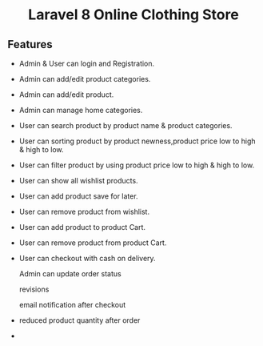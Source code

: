<h1 align="center">Laravel 8 Online Clothing Store</h1>

## Features
-   <p>Admin & User can login and Registration.</p>
-   <p>Admin can add/edit product categories.</p>
-   <p>Admin can add/edit product.</p>
-   <p>Admin can manage home categories.</p>
-   <p>User can search product by product name & product categories.</p>
-   <p>User can sorting product by product newness,product price low to high & high to low.</p>
-   <p>User can filter product by using product price low to high & high to low.</p>
-   <p>User can show all wishlist products.</p>
-   <p>User can add product save for later.</p>
-   <p>User can remove product from wishlist.</p>
-   <p>User can add product to product Cart.</p>
-   <p>User can remove product from product Cart.</p>
-   <p>User can checkout with cash on delivery.</p>
    <p>Admin can update order status</p>


    <p>revisions</p>
    <p>email notification after checkout</p>
-   <p>reduced product quantity after order</p>
-   

